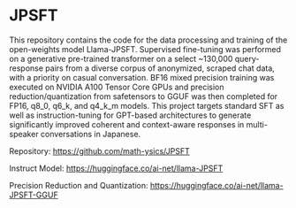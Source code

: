 # JPSFT

This repository contains the code for the data processing and training of the open-weights model Llama-JPSFT. Supervised fine-tuning was performed on a generative pre-trained transformer on a select ~130,000 query-response pairs from a diverse corpus of anonymized, scraped chat data, with a priority on casual conversation. BF16 mixed precision training was executed on NVIDIA A100 Tensor Core GPUs and precision reduction/quantization from safetensors to GGUF was then completed for FP16, q8_0, q6_k, and q4_k_m models. This project targets standard SFT as well as instruction-tuning for GPT-based architectures to generate significantly improved coherent and context-aware responses in multi-speaker conversations in Japanese.

Repository: https://github.com/math-ysics/JPSFT

Instruct Model: https://huggingface.co/ai-net/llama-JPSFT

Precision Reduction and Quantization: https://huggingface.co/ai-net/llama-JPSFT-GGUF
